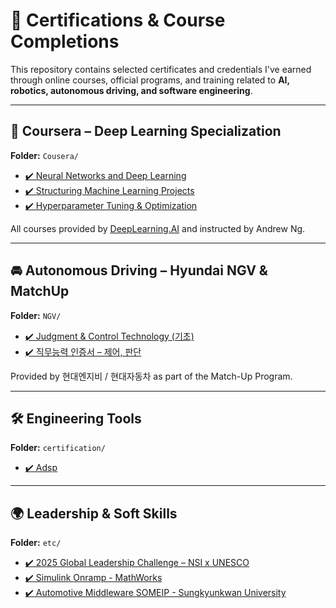 # 📜 Certifications & Course Completions

This repository contains selected certificates and credentials I've earned through online courses, official programs, and training related to **AI, robotics, autonomous driving, and software engineering**.

---

## 🧠 Coursera – Deep Learning Specialization

**Folder:** `Cousera/`

- [✔️ Neural Networks and Deep Learning](https://github.com/weedmo/certifications/blob/main/Cousera/Coursera%20Neural%20Networks%20and%20Deep%20Learning.pdf)
- [✔️ Structuring Machine Learning Projects](https://github.com/weedmo/certifications/blob/main/Cousera/Coursera%20Structuring%20Machine%20Learning%20Projects.pdf)
- [✔️ Hyperparameter Tuning & Optimization](https://github.com/weedmo/certifications/blob/main/Cousera/Coursera%20Improving%20Deep%20Neural%20Networks%20Hyperparameter%20Tuning%20Regularization%20and%20Optimization.pdf)

All courses provided by [DeepLearning.AI](https://www.deeplearning.ai/) and instructed by Andrew Ng.

---

## 🚘 Autonomous Driving – Hyundai NGV & MatchUp

**Folder:** `NGV/`

- [✔️ Judgment & Control Technology (기초)]([./NGV/HyundaiNGV_ControlJudgement.pdf](https://github.com/weedmo/certifications/blob/main/NGV/HyndaiNGV_certification.pdf))
- [✔️ 직무능력 인증서 – 제어, 판단]([./NGV/HyundaiNGV_Capability.pdf](https://github.com/weedmo/certifications/blob/main/NGV/Job%20Competency%20Certificate_Control_Judgment.pdf))

Provided by 현대엔지비 / 현대자동차 as part of the Match-Up Program.

---

## 🛠 Engineering Tools

**Folder:** `certification/`

- [✔️ Adsp]([./certification/Simulink_Onramp.pdf](https://github.com/weedmo/certifications/blob/main/certification/Adsp.pdf))

---

## 🌍 Leadership & Soft Skills

**Folder:** `etc/`

- [✔️ 2025 Global Leadership Challenge – NSI x UNESCO]([./etc/NSI_GlobalLeadership.pdf](https://github.com/weedmo/certifications/blob/main/etc/%5B2025%20Global%20Leadership%20Challenge%20Online%20Class%5D%20Certificate%20of%20Completion.pdf))
- [✔️ Simulink Onramp - MathWorks]([./etc/NSI_GlobalLeadership.pdf](https://github.com/weedmo/certifications/blob/main/etc/simulink%20onramp.pdf))
- [✔️ Automotive Middleware SOMEIP - Sungkyunkwan University]([./etc/NSI_GlobalLeadership.pdf](https://github.com/weedmo/certifications/blob/main/etc/Automotive%20Middleware%20SOMEIP.jpg))
